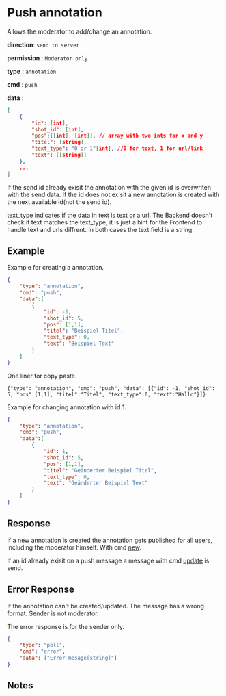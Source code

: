# Push annotation

Allows the moderator to add/change an annotation.

**direction**: `send to server`

**permission** : `Moderator only`

**type** : `annotation`

**cmd** : `push`

**data** :

```json
[
    {
        "id": [int],
        "shot_id": [int],
        "pos":[[int], [int]], // array with two ints for x and y
        "titel": [string],
        "text_type": "0 or 1"[int], //0 for text, 1 for url/link
        "text": [[string]]
    },
    ...
]
```

If the send id already exisit the annotation with the given id is overwriten with the send data.
If the id does not exisit a new annotation is created with the next available id(not the send id).

text_type indicates if the data in text is text or a url. The Backend doesn't check if text matches the text_type, it is just a hint for the Frontend to handle text and urls diffrent. In both cases the text field is a string.

## Example

Example for creating a annotation.

```json
{
    "type": "annotation",
    "cmd": "push",
    "data":[
        {
            "id": -1,
            "shot_id": 5,
            "pos": [1,1],
            "titel": "Beispiel Titel",
            "text_type": 0,
            "text": "Beispiel Text"
        }
    ]
}
```

One liner for copy paste.
```
{"type": "annotation", "cmd": "push", "data": [{"id": -1, "shot_id": 5, "pos":[1,1], "titel":"Titel", "text_type":0, "text":"Hallo"}]}
```

Example for changing annotation with id 1.

```json
{
    "type": "annotation",
    "cmd": "push",
    "data":[
        {
            "id": 1,
            "shot_id": 5,
            "pos": [1,1],
            "titel": "Geänderter Beispiel Titel",
            "text_type": 0,
            "text": "Geänderter Beispiel Text"
        }
    ]
}
```

## Response

If a new annotation is created the annotation gets published for all users, including the moderator himself.
With cmd [new](./new.md).

If an id already exisit on a push message a message with cmd [update](./update.md) is send.

## Error Response

If the annotation can't be created/updated.
The message has a wrong format.
Sender is not moderator.

The error response is for the sender only.
```json
{
    "type": "poll",
    "cmd": "error",
    "data": ["Error mesage[string]"]
}
```

## Notes

